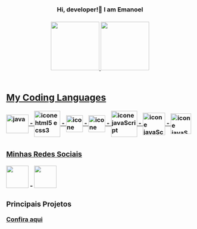 <h3 align="center">Hi, developer!👋 I am Emanoel<h3>

<div align="center">
  <a href="https://github.com/Emanoel-Ferreira-LS">
  <img height="130em" src="https://github-readme-stats.vercel.app/api?username=Emanoel-Ferreira-LS&show_icons=true&theme=merko&include_all_commits=true&count_private=true"/>
  <img height="130em" src="https://github-readme-stats.vercel.app/api/top-langs/?username=Emanoel-Ferreira-LS&layout=compact&langs_count=7&theme=merko"/>
</div>  
  <div style="display: inline_block"><br>
    <h2>My Coding Languages</h2>
  <img align="center" alt="java" height="50" width="60"src="https://cdn-icons-png.flaticon.com/512/226/226777.png"/>
       -
  <img align="center" src="https://upload.wikimedia.org/wikipedia/commons/thumb/1/10/CSS3_and_HTML5_logos_and_wordmarks.svg/791px-CSS3_and_HTML5_logos_and_wordmarks.svg.png" alt="icone html5 e css3" heigth="50" width="70">
    -
   <img align="center" src="https://cdn-icons-png.flaticon.com/512/5968/5968292.png" alt="icone javaScript" heigth="25" width="45">
    -
   <img align="center" src="https://upload.wikimedia.org/wikipedia/commons/thumb/9/91/Electron_Software_Framework_Logo.svg/256px-Electron_Software_Framework_Logo.svg.png?20190331235051" alt="icone javaScript" heigth="45" width="45">
    -
   <img align="center" src="https://cdn-icons-png.flaticon.com/512/5968/5968332.png" alt="icone javaScript"  width="70">
    -
    <img align="center" src="https://upload.wikimedia.org/wikipedia/commons/thumb/8/87/Arduino_Logo.svg/2560px-Arduino_Logo.svg.png" alt="icone javaScript"  width="60">
    -
    <img align="center" src="https://cdn3.iconfinder.com/data/icons/logos-and-brands-adobe/512/267_Python-512.png" alt="icone javaScript"  width="55">
</div>
 
  ##
 
  <div>
    <h3>Minhas Redes Sociais</h3>
  <a href="https://www.instagram.com/emanoelfls.dev/" target="_blank"><img src="https://freelogopng.com/images/all_img/1683191308instagram-logo-black-and-white.png" target="_blank" width="60"></a>   
    -
 <a href="https://www.linkedin.com/in/emanoel-ferreira-lunguinho-284418255" target="_blank"><img src="https://logospng.org/download/linkedin/logo-linkedin-icon-4096.png" target="_blank" width="60"></a> 
  </div>

  <div>
    <h3>Principais Projetos</h3>
    <a href="https://github.com/Emanoel-Ferreira-LS/meus-principais-projetos">Confira aqui</a>
  </div>

